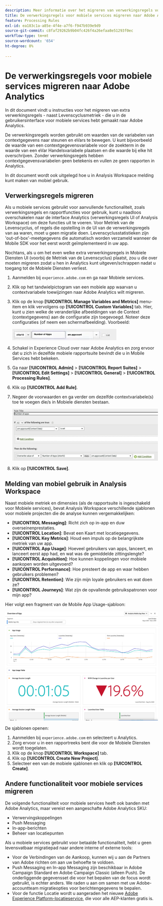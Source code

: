 ```yaml
---
description: Meer informatie over het migreren van verwerkingsregels voor mobiele services naar Adobe Analytics
title: De verwerkingsregels voor mobiele services migreren naar Adobe Analytics
feature: Processing Rules
exl-id: ea183c1a-a85e-4f4e-a7f6-f947b939e9d9
source-git-commit: c8faf29262b9b04fc426f4a26efaa8e51293f0ec
workflow-type: tm+mt
source-wordcount: '654'
ht-degree: 0%

---
```


# De verwerkingsregels voor mobiele services migreren naar Adobe Analytics

In dit document vindt u instructies voor het migreren van extra verwerkingsregels - naast Levenscyclusmetriek - die u in de gebruikersinterface voor mobiele services hebt gemaakt naar Adobe Analytics.

De verwerkingsregels worden gebruikt om waarden van de variabelen van contextgegevens naar steunen en eVars te bewegen. U kunt bijvoorbeeld de waarde van een contextgegevensvariabele voor de zoekterm in de waarde van een eVar Handelsvariabele plaatsen en die waarde bij elke hit overschrijven. Zonder verwerkingsregels hebben contextgegevensvariabelen geen betekenis en vullen ze geen rapporten in Analytics.

In dit document wordt ook uitgelegd hoe u in Analysis Workspace melding kunt maken van mobiel gebruik.

## Verwerkingsregels migreren

Als u mobiele services gebruikt voor aanvullende functionaliteit, zoals verwerkingsregels en rapportfuncties voor gebruik, kunt u naadloos overschakelen naar de interface Analytics (verwerkingsregels UI of Analysis Workspace) om deze functies uit te voeren. Voor Metriek van de Levenscyclus, of regels die opstelling in de UI van de verwerkingsregels van aa waren, moet u geen migratie doen. Levenscyclusstatistieken zijn &#39;out-of-box&#39;-meetgegevens die automatisch worden verzameld wanneer de Mobile SDK voor het eerst wordt geïmplementeerd in uw app.

Nochtans, als u om het even welke extra verwerkingsregels in Mobiele Diensten UI (voorbij de Metriek van de Levenscyclus) plaatst, zou u die over moeten migreren zodat u hen in Analytics kunt uitgeven/schrappen nadat u toegang tot de Mobiele Diensten verliest.

1. Aanmelden bij `experience.adobe.com` en ga naar Mobiele services.
1. Klik op het tandwielpictogram van een mobiele app waarvan u contextvariabele toewijzingen naar Adobe Analytics wilt migreren.
1. Klik op de knop **[!UICONTROL Manage Variables and Metrics]** menu-item en klik vervolgens op **[!UICONTROL Custom Variables]** tab. Hier, kunt u zien welke de veranderlijke afbeeldingen van de Context (contextgegevens) aan de configuratie zijn toegevoegd. Noteer deze configuraties (of neem een schermafbeelding). Voorbeeld:

   ![Contextvariabele](assets/context-var.png)

1. Schakel in Experience Cloud over naar Adobe Analytics en zorg ervoor dat u zich in dezelfde mobiele rapportsuite bevindt die u in Mobile Services hebt bekeken.
1. Ga naar **[!UICONTROL Admin]** > **[!UICONTROL Report Suites]** > **[!UICONTROL Edit Settings]** > **[!UICONTROL General]** > **[!UICONTROL Processing Rules]**.
1. Klik op **[!UICONTROL Add Rule]**.
1. Negeer de voorwaarden en ga verder om dezelfde contextvariabele(s) toe te voegen die/s in Mobiele diensten bestaan.

   ![Verwerkingsregel](assets/proc-rule.png)

1. Klik op **[!UICONTROL Save]**.

## Melding van mobiel gebruik in Analysis Workspace

Naast mobiele metriek en dimensies (als de rapportsuite is ingeschakeld voor Mobiele services), bevat Analysis Workspace verschillende sjablonen voor mobiele projecten die de analyse kunnen vergemakkelijken:

* **[!UICONTROL Messaging]**: Richt zich op in-app en duw overseinenprestaties.
* **[!UICONTROL Location]**: Bevat een Kaart met locatiegegevens.
* **[!UICONTROL Key Metrics]**: Houd een impuls op de belangrijkste metriek van uw app.
* **[!UICONTROL App Usage]**: Hoeveel gebruikers van apps, lanceert, en lanceert eerst app had, en wat was de gemiddelde zittingslengte?
* **[!UICONTROL Acquisition]**: Hoe kunnen koppelingen voor mobiele aankopen worden uitgevoerd?
* **[!UICONTROL Performance]**: Hoe presteert de app en waar hebben gebruikers problemen?
* **[!UICONTROL Retention]**: Wie zijn mijn loyale gebruikers en wat doen ze?
* **[!UICONTROL Journeys]**: Wat zijn de opvallende gebruikspatronen voor mijn app?

Hier volgt een fragment van de Mobile App Usage-sjabloon:

![Gebruik van mobiele toepassingen](assets/mobile-app-usage.png)

De sjablonen openen:

1. Aanmelden bij `experience.adobe.com` en selecteert u Analytics.
1. Zorg ervoor u in een rapportreeks bent die voor de Mobiele Diensten wordt toegelaten.
1. Klik op de knop **[!UICONTROL Workspace]** tab.
1. Klik op **[!UICONTROL Create New Project]**.
1. Selecteer een van de mobiele sjablonen en klik op **[!UICONTROL Create]**.

## Andere functionaliteit voor mobiele services migreren

De volgende functionaliteit voor mobiele services heeft ook banden met Adobe Analytics, maar vereist een aangeschafte Adobe Analytics SKU:

* Verwervingskoppelingen
* Push Messaging
* In-app-berichten
* Beheer van locatiepunten

Als u mobiele services gebruikt voor betaalde functionaliteit, hebt u geen levensvatbaar migratiepad naar andere interne of externe tools:

* Voor de Verbindingen van de Aankoop, kunnen wij u aan de Partners van Adobe richten om aan uw behoefte te voldoen.
* Push Messaging en In-app Messaging zijn beschikbaar in Adobe Campaign Standard en Adobe Campaign Classic (alleen Push). De onderliggende gegevensset die voor het bepalen van de focus wordt gebruikt, is echter anders. We raden u aan om samen met uw Adobe-accountteam migratieopties voor berichtengegevens te bepalen.
* Voor de functie Locatie wordt u aangeraden het nieuwe [Adobe Experience Platform-locatieservice](https://www.adobe.com/experience-platform/location-service.html), die voor alle AEP-klanten gratis is.
